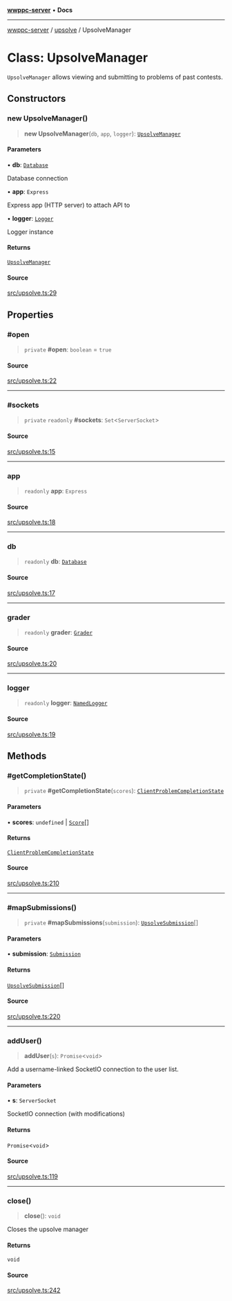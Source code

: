 [**wwppc-server**](../../README.md) • **Docs**

***

[wwppc-server](../../modules.md) / [upsolve](../README.md) / UpsolveManager

# Class: UpsolveManager

`UpsolveManager` allows viewing and submitting to problems of past contests.

## Constructors

### new UpsolveManager()

> **new UpsolveManager**(`db`, `app`, `logger`): [`UpsolveManager`](UpsolveManager.md)

#### Parameters

• **db**: [`Database`](../../database/classes/Database.md)

Database connection

• **app**: `Express`

Express app (HTTP server) to attach API to

• **logger**: [`Logger`](../../log/interfaces/Logger.md)

Logger instance

#### Returns

[`UpsolveManager`](UpsolveManager.md)

#### Source

[src/upsolve.ts:29](https://github.com/WWPPC/WWPPC-server/blob/2f411756995c4ec8bd83114e0be6e407a493af19/src/upsolve.ts#L29)

## Properties

### #open

> `private` **#open**: `boolean` = `true`

#### Source

[src/upsolve.ts:22](https://github.com/WWPPC/WWPPC-server/blob/2f411756995c4ec8bd83114e0be6e407a493af19/src/upsolve.ts#L22)

***

### #sockets

> `private` `readonly` **#sockets**: `Set`\<`ServerSocket`\>

#### Source

[src/upsolve.ts:15](https://github.com/WWPPC/WWPPC-server/blob/2f411756995c4ec8bd83114e0be6e407a493af19/src/upsolve.ts#L15)

***

### app

> `readonly` **app**: `Express`

#### Source

[src/upsolve.ts:18](https://github.com/WWPPC/WWPPC-server/blob/2f411756995c4ec8bd83114e0be6e407a493af19/src/upsolve.ts#L18)

***

### db

> `readonly` **db**: [`Database`](../../database/classes/Database.md)

#### Source

[src/upsolve.ts:17](https://github.com/WWPPC/WWPPC-server/blob/2f411756995c4ec8bd83114e0be6e407a493af19/src/upsolve.ts#L17)

***

### grader

> `readonly` **grader**: [`Grader`](../../grader/classes/Grader.md)

#### Source

[src/upsolve.ts:20](https://github.com/WWPPC/WWPPC-server/blob/2f411756995c4ec8bd83114e0be6e407a493af19/src/upsolve.ts#L20)

***

### logger

> `readonly` **logger**: [`NamedLogger`](../../log/classes/NamedLogger.md)

#### Source

[src/upsolve.ts:19](https://github.com/WWPPC/WWPPC-server/blob/2f411756995c4ec8bd83114e0be6e407a493af19/src/upsolve.ts#L19)

## Methods

### #getCompletionState()

> `private` **#getCompletionState**(`scores`): [`ClientProblemCompletionState`](../../contest/enumerations/ClientProblemCompletionState.md)

#### Parameters

• **scores**: `undefined` \| [`Score`](../../database/interfaces/Score.md)[]

#### Returns

[`ClientProblemCompletionState`](../../contest/enumerations/ClientProblemCompletionState.md)

#### Source

[src/upsolve.ts:210](https://github.com/WWPPC/WWPPC-server/blob/2f411756995c4ec8bd83114e0be6e407a493af19/src/upsolve.ts#L210)

***

### #mapSubmissions()

> `private` **#mapSubmissions**(`submission`): [`UpsolveSubmission`](../interfaces/UpsolveSubmission.md)[]

#### Parameters

• **submission**: [`Submission`](../../database/interfaces/Submission.md)

#### Returns

[`UpsolveSubmission`](../interfaces/UpsolveSubmission.md)[]

#### Source

[src/upsolve.ts:220](https://github.com/WWPPC/WWPPC-server/blob/2f411756995c4ec8bd83114e0be6e407a493af19/src/upsolve.ts#L220)

***

### addUser()

> **addUser**(`s`): `Promise`\<`void`\>

Add a username-linked SocketIO connection to the user list.

#### Parameters

• **s**: `ServerSocket`

SocketIO connection (with modifications)

#### Returns

`Promise`\<`void`\>

#### Source

[src/upsolve.ts:119](https://github.com/WWPPC/WWPPC-server/blob/2f411756995c4ec8bd83114e0be6e407a493af19/src/upsolve.ts#L119)

***

### close()

> **close**(): `void`

Closes the upsolve manager

#### Returns

`void`

#### Source

[src/upsolve.ts:242](https://github.com/WWPPC/WWPPC-server/blob/2f411756995c4ec8bd83114e0be6e407a493af19/src/upsolve.ts#L242)
